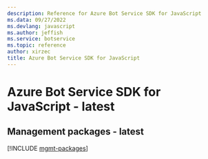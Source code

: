 ```yaml
---
description: Reference for Azure Bot Service SDK for JavaScript
ms.data: 09/27/2022
ms.devlang: javascript
ms.author: jeffish
ms.service: botservice
ms.topic: reference
author: xirzec
title: Azure Bot Service SDK for JavaScript
---
```

# Azure Bot Service SDK for JavaScript - latest

## Management packages - latest
[!INCLUDE [mgmt-packages](bot-service-mgmt-index.md)]